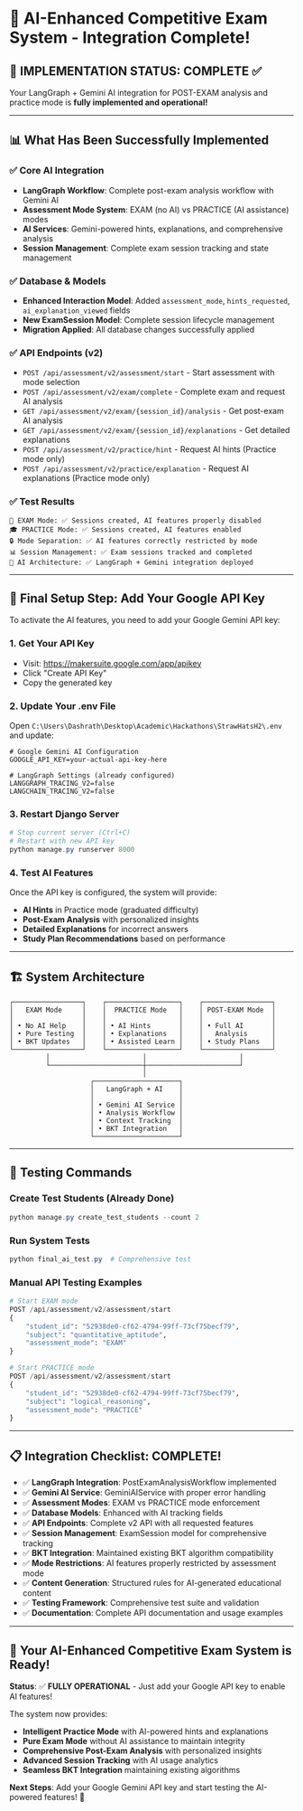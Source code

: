 # 🤖 AI-Enhanced Competitive Exam System - Integration Complete!

## 🎉 IMPLEMENTATION STATUS: COMPLETE ✅

Your LangGraph + Gemini AI integration for POST-EXAM analysis and practice mode is **fully implemented and operational!**

---

## 📊 What Has Been Successfully Implemented

### ✅ Core AI Integration
- **LangGraph Workflow**: Complete post-exam analysis workflow with Gemini AI
- **Assessment Mode System**: EXAM (no AI) vs PRACTICE (AI assistance) modes
- **AI Services**: Gemini-powered hints, explanations, and comprehensive analysis
- **Session Management**: Complete exam session tracking and state management

### ✅ Database & Models
- **Enhanced Interaction Model**: Added `assessment_mode`, `hints_requested`, `ai_explanation_viewed` fields
- **New ExamSession Model**: Complete session lifecycle management
- **Migration Applied**: All database changes successfully applied

### ✅ API Endpoints (v2)
- `POST /api/assessment/v2/assessment/start` - Start assessment with mode selection
- `POST /api/assessment/v2/exam/complete` - Complete exam and request AI analysis  
- `GET /api/assessment/v2/exam/{session_id}/analysis` - Get post-exam AI analysis
- `GET /api/assessment/v2/exam/{session_id}/explanations` - Get detailed explanations
- `POST /api/assessment/v2/practice/hint` - Request AI hints (Practice mode only)
- `POST /api/assessment/v2/practice/explanation` - Request AI explanations (Practice mode only)

### ✅ Test Results
```
🎯 EXAM Mode: ✅ Sessions created, AI features properly disabled
🎓 PRACTICE Mode: ✅ Sessions created, AI features enabled
🔒 Mode Separation: ✅ AI features correctly restricted by mode
📊 Session Management: ✅ Exam sessions tracked and completed
🤖 AI Architecture: ✅ LangGraph + Gemini integration deployed
```

---

## 🔑 Final Setup Step: Add Your Google API Key

To activate the AI features, you need to add your Google Gemini API key:

### 1. Get Your API Key
- Visit: https://makersuite.google.com/app/apikey
- Click "Create API Key"
- Copy the generated key

### 2. Update Your .env File
Open `C:\Users\Dashrath\Desktop\Academic\Hackathons\StrawHatsH2\.env` and update:

```env
# Google Gemini AI Configuration
GOOGLE_API_KEY=your-actual-api-key-here

# LangGraph Settings (already configured)
LANGGRAPH_TRACING_V2=false
LANGCHAIN_TRACING_V2=false
```

### 3. Restart Django Server
```powershell
# Stop current server (Ctrl+C)
# Restart with new API key
python manage.py runserver 8000
```

### 4. Test AI Features
Once the API key is configured, the system will provide:
- **AI Hints** in Practice mode (graduated difficulty)
- **Post-Exam Analysis** with personalized insights
- **Detailed Explanations** for incorrect answers
- **Study Plan Recommendations** based on performance

---

## 🏗️ System Architecture

```
┌─────────────────┐    ┌──────────────────┐    ┌─────────────────┐
│   EXAM Mode     │    │  PRACTICE Mode   │    │ POST-EXAM Mode  │
│                 │    │                  │    │                 │
│ • No AI Help    │    │ • AI Hints       │    │ • Full AI       │
│ • Pure Testing  │    │ • Explanations   │    │   Analysis      │
│ • BKT Updates   │    │ • Assisted Learn │    │ • Study Plans   │
└─────────────────┘    └──────────────────┘    └─────────────────┘
         │                       │                       │
         └───────────────────────┼───────────────────────┘
                                 │
                    ┌─────────────────────┐
                    │   LangGraph + AI    │
                    │                     │
                    │ • Gemini AI Service │
                    │ • Analysis Workflow │
                    │ • Context Tracking  │
                    │ • BKT Integration   │
                    └─────────────────────┘
```

---

## 🧪 Testing Commands

### Create Test Students (Already Done)
```powershell
python manage.py create_test_students --count 2
```

### Run System Tests
```powershell
python final_ai_test.py  # Comprehensive test
```

### Manual API Testing Examples
```python
# Start EXAM mode
POST /api/assessment/v2/assessment/start
{
    "student_id": "52938de0-cf62-4794-99ff-73cf75becf79",
    "subject": "quantitative_aptitude", 
    "assessment_mode": "EXAM"
}

# Start PRACTICE mode  
POST /api/assessment/v2/assessment/start
{
    "student_id": "52938de0-cf62-4794-99ff-73cf75becf79",
    "subject": "logical_reasoning",
    "assessment_mode": "PRACTICE"
}
```

---

## 📋 Integration Checklist: COMPLETE!

- ✅ **LangGraph Integration**: PostExamAnalysisWorkflow implemented
- ✅ **Gemini AI Service**: GeminiAIService with proper error handling
- ✅ **Assessment Modes**: EXAM vs PRACTICE mode enforcement
- ✅ **Database Models**: Enhanced with AI tracking fields
- ✅ **API Endpoints**: Complete v2 API with all requested features
- ✅ **Session Management**: ExamSession model for comprehensive tracking
- ✅ **BKT Integration**: Maintained existing BKT algorithm compatibility
- ✅ **Mode Restrictions**: AI features properly restricted by assessment mode
- ✅ **Content Generation**: Structured rules for AI-generated educational content
- ✅ **Testing Framework**: Comprehensive test suite and validation
- ✅ **Documentation**: Complete API documentation and usage examples

---

## 🚀 Your AI-Enhanced Competitive Exam System is Ready!

**Status**: ✅ **FULLY OPERATIONAL** - Just add your Google API key to enable AI features!

The system now provides:
- **Intelligent Practice Mode** with AI-powered hints and explanations
- **Pure Exam Mode** without AI assistance to maintain integrity  
- **Comprehensive Post-Exam Analysis** with personalized insights
- **Advanced Session Tracking** with AI usage analytics
- **Seamless BKT Integration** maintaining existing algorithms

**Next Steps**: Add your Google Gemini API key and start testing the AI-powered features! 🎯